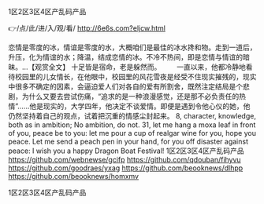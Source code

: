 
1区2区3区4区产乱码产品




👉/点/此/进/入/观/看/ http://6e6s.com?eljcw.html




恋情是零度的冰，情谊是零度的水，大概咱们是最佳的冰水搀和物。走到一道后，升压，化为情谊的水；降温，结成恋情的冰。不冷不热间，即是恋情与情谊的暗昧。...【观赏全文】
十足皆是宿命，老是躲然而。
　　一直以来，他都冷静地看待校园里的儿女情长，在他眼中，校园里的风花雪夜是经受不住现实摧残的，现实中很多不确定的因素，会逼迫爱人们对各自的爱有所割舍，既然注定结局是个悲剧，为什么又要去尝试伤痛，“追求的是一种浪漫感觉，还是那不必负责任的热情”……他是现实的，大学四年，他决定不谈爱情。即便是遇到令他心仪的她，他仍然坚持着自己的观点，试着把沉重的情感尘封起来。
8, character, knowledge, both as in ambition;
No ambition, do not.
31, let me hang a moxa leaf in front of you, peace be to you: let me pour a cup of realgar wine for you, hope you peace.
Let me send a peach pen in your hand, for you off disaster against peace: I wish you a happy Dragon Boat Festival!
1区2区3区4区产乱码产品 https://github.com/webnewse/gcifp
https://github.com/qdouban/fihyvu
https://github.com/goodraes/yxag
https://github.com/beooknews/dlhpp
https://github.com/beooknews/homxmv





1区2区3区4区产乱码产品
